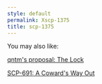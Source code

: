 ```yaml
---
style: default
permalink: Xscp-1375
title: scp-1375
---
```

You may also like:

[qntm's proposal: The Lock](http://scp-wiki.net/qntm-s-proposal)

[SCP-691: A Coward's Way Out](http://scp-wiki.net/scp-691)
